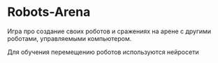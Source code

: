 # Robots-Arena
 
Игра про создание своих роботов и сражениях на арене с другими роботами, управляемыми компьютером.

Для обучения перемещению роботов используются нейросети
